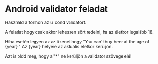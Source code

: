 Android validator feladat
===========================

Használd a formon az új cond validátort.

A feladat hogy csak akkor lehessen sört redelni, ha az életkor legalább 18.

Hiba esetén legyen az az üzenet hogy "You can't buy beer at the age of {year}!"
Az {year} helyére az aktuális életkor kerüljön.

Azt is oldd meg, hogy a "*" ne kerüljön a validator szövege elé!

